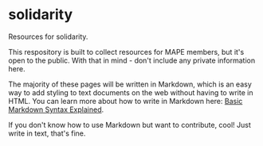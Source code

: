 # solidarity
Resources for solidarity.

This respository is built to collect resources for MAPE members, but it's open to the public. With that in mind - don't include any private information here.

The majority of these pages will be written in Markdown, which is an easy way to add styling to text documents on the web without having to write in HTML. You can learn more about how to write in Markdown here: [Basic Markdown Syntax Explained](https://itsfoss.com/markdown-guide/). 

If you don't know how to use Markdown but want to contribute, cool! Just write in text, that's fine. 
